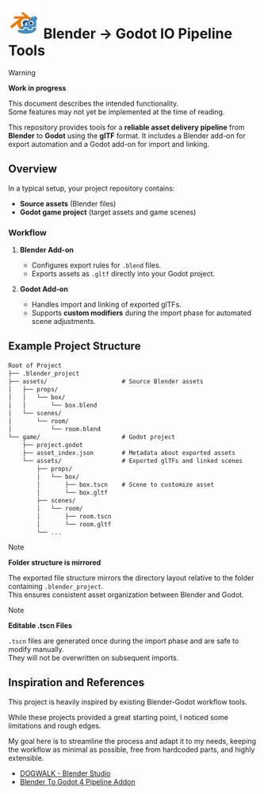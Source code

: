 # <img src="https://raw.githubusercontent.com/melv-space-studio/blender_godot_io/main/pr/logo.png" height="64px" alt="logo" /> Blender -> Godot IO Pipeline Tools

> [!WARNING] 
> **Work in progress**
> 
> This document describes the intended functionality. <br>
> Some features may not yet be implemented at the time of reading.

This repository provides tools for a **reliable asset delivery pipeline** from **Blender** to **Godot** using the **glTF** format.
It includes a Blender add-on for export automation and a Godot add-on for import and linking.

## Overview

In a typical setup, your project repository contains:

* **Source assets** (Blender files)
* **Godot game project** (target assets and game scenes)

### Workflow

1. **Blender Add-on**

   * Configures export rules for `.blend` files.
   * Exports assets as `.gltf` directly into your Godot project.

2. **Godot Add-on**

   * Handles import and linking of exported glTFs.
   * Supports **custom modifiers** during the import phase for automated scene adjustments.

## Example Project Structure

```
Root of Project
├── .blender_project
├── assets/                     # Source Blender assets
│   ├── props/
│   │   └── box/
│   │       └── box.blend
│   └── scenes/
│       └── room/
│           └── room.blend
└── game/                       # Godot project
    ├── project.godot
    ├── asset_index.json        # Metadata about exported assets
    └── assets/                 # Exported glTFs and linked scenes
        ├── props/
        │   └── box/
        │       ├── box.tscn    # Scene to customize asset
        │       └── box.gltf
        ├── scenes/
        │   └── room/
        │       ├── room.tscn
        │       └── room.gltf
        └── ...
```

> [!NOTE] 
> **Folder structure is mirrored**
> 
> The exported file structure mirrors the directory layout relative to the folder containing `.blender_project`.<br>
> This ensures consistent asset organization between Blender and Godot.

> [!NOTE] 
> **Editable .tscn Files**
> 
> `.tscn` files are generated once during the import phase and are safe to modify manually.<br>
> They will not be overwritten on subsequent imports.

## Inspiration and References

This project is heavily inspired by existing Blender-Godot workflow tools.

While these projects provided a great starting point, I noticed some limitations and rough edges.

My goal here is to streamline the process and adapt it to my needs, keeping the workflow as minimal as possible, free from hardcoded parts, and highly extensible.

- [DOGWALK - Blender Studio](https://studio.blender.org/projects/dogwalk/)
- [Blender To Godot 4 Pipeline Addon](https://michaeljared.itch.io/blender-to-godot-4-pipeline-addon)